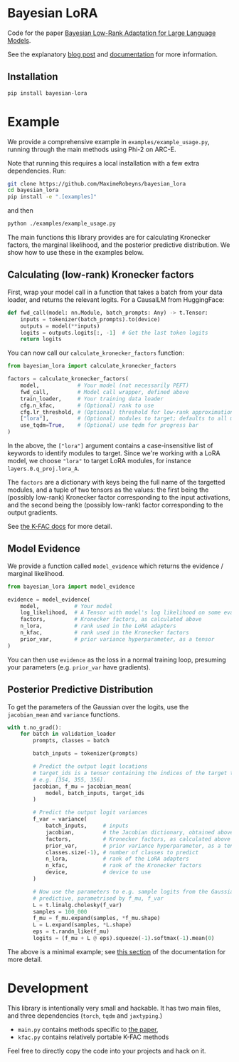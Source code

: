# Bayesian LoRA

Code for the paper [Bayesian Low-Rank Adaptation for Large Language Models](https://openreview.net/forum?id=FJiUyzOF1m).

See the explanatory [blog post](https://maximerobeyns.com/bayesian_lora) and [documentation](https://maximerobeyns.github.io/bayesian_lora/) for more information.

## Installation

```bash
pip install bayesian-lora
```

# Example

We provide a comprehensive example in `examples/example_usage.py`, running
through the main methods using Phi-2 on ARC-E.

Note that running this requires a local installation with a few extra
dependencies. Run:
```bash
git clone https://github.com/MaximeRobeyns/bayesian_lora
cd bayesian_lora
pip install -e ".[examples]"
```
and then
```bash
python ./examples/example_usage.py
```

The main functions this library provides are for calculating Kronecker factors,
the marginal likelihood, and the posterior predictive distribution. We show how
to use these in the examples below.

## Calculating (low-rank) Kronecker factors

First, wrap your model call in a function that takes a batch from your data
loader, and returns the relevant logits. For a CausalLM from HuggingFace:

```python
def fwd_call(model: nn.Module, batch_prompts: Any) -> t.Tensor:
    inputs = tokenizer(batch_prompts).to(device)
    outputs = model(**inputs)
    logits = outputs.logits[:, -1]  # Get the last token logits
    return logits
```
You can now call our `calculate_kronecker_factors` function:
```python
from bayesian_lora import calculate_kronecker_factors

factors = calculate_kronecker_factors(
    model,            # Your model (not necessarily PEFT)
    fwd_call,         # Model call wrapper, defined above
    train_loader,     # Your training data loader
    cfg.n_kfac,       # (Optional) rank to use
    cfg.lr_threshold, # (Optional) threshold for low-rank approximation
    ["lora"],         # (Optional) modules to target; defaults to all modules
    use_tqdm=True,    # (Optional) use tqdm for progress bar
)
```
In the above, the `["lora"]` argument contains a case-insensitive list of
keywords to identify modules to target. Since we're working with a LoRA model,
we choose `"lora"` to target LoRA modules, for instance
`layers.0.q_proj.lora_A`.

The `factors` are a dictionary with keys being the full name of the targetted
modules, and a tuple of two tensors as the values: the first being the
(possibly low-rank) Kronecker factor corresponding to the input activations,
and the second being the (possibly low-rank) factor corresponding to the output
gradients.

See [the K-FAC docs](https://maximerobeyns.github.io/bayesian_lora/kfac.html)
for more detail.

## Model Evidence

We provide a function called `model_evidence` which returns the evidence /
marginal likelihood.

```python
from bayesian_lora import model_evidence

evidence = model_evidence(
    model,           # Your model
    log_likelihood,  # A Tensor with model's log likelihood on some eval dataset
    factors,         # Kronecker factors, as calculated above
    n_lora,          # rank used in the LoRA adapters
    n_kfac,          # rank used in the Kronecker factors
    prior_var,       # prior variance hyperparameter, as a tensor
)
```

You can then use `evidence` as the loss in a normal training loop, presuming
your parameters (e.g. `prior_var` have gradients).

## Posterior Predictive Distribution

To get the parameters of the Gaussian over the logits, use
the `jacobian_mean` and `variance` functions.

```python
with t.no_grad():
    for batch in validation_loader
        prompts, classes = batch

        batch_inputs = tokenizer(prompts)

        # Predict the output logit locations
        # target_ids is a tensor containing the indices of the target tokens
        # e.g. [354, 355, 356].
        jacobian, f_mu = jacobian_mean(
            model, batch_inputs, target_ids
        )

        # Predict the output logit variances
        f_var = variance(
            batch_inputs,     # inputs
            jacobian,         # the Jacobian dictionary, obtained above
            factors,          # Kronecker factors, as calculated above
            prior_var,        # prior variance hyperparameter, as a tensor
            classes.size(-1), # number of classes to predict
            n_lora,           # rank of the LoRA adapters
            n_kfac,           # rank of the Kronecker factors
            device,           # device to use
        )

        # Now use the parameters to e.g. sample logits from the Gaussian
        # predictive, parametrised by f_mu, f_var
        L = t.linalg.cholesky(f_var)
        samples = 100_000
        f_mu = f_mu.expand(samples, *f_mu.shape)
        L = L.expand(samples, *L.shape)
        eps = t.randn_like(f_mu)
        logits = (f_mu + L @ eps).squeeze(-1).softmax(-1).mean(0)
```

The above is a minimal example; see [this
section](https://maximerobeyns.github.io/bayesian_lora/bayesian_lora.html#posterior-predictive)
of the documentation for more detail.

# Development

This library is intentionally very small and hackable. It has two main files,
and three dependencies (`torch`, `tqdm` and `jaxtyping`.)

- `main.py` contains methods specific to [the paper](https://openreview.net/forum?id=FJiUyzOF1m),
- `kfac.py` contains relatively portable K-FAC methods

Feel free to directly copy the code into your projects and hack on it.
